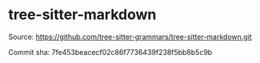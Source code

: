 # tree-sitter-markdown

Source: https://github.com/tree-sitter-grammars/tree-sitter-markdown.git

Commit sha: 7fe453beacecf02c86f7736439f238f5bb8b5c9b
